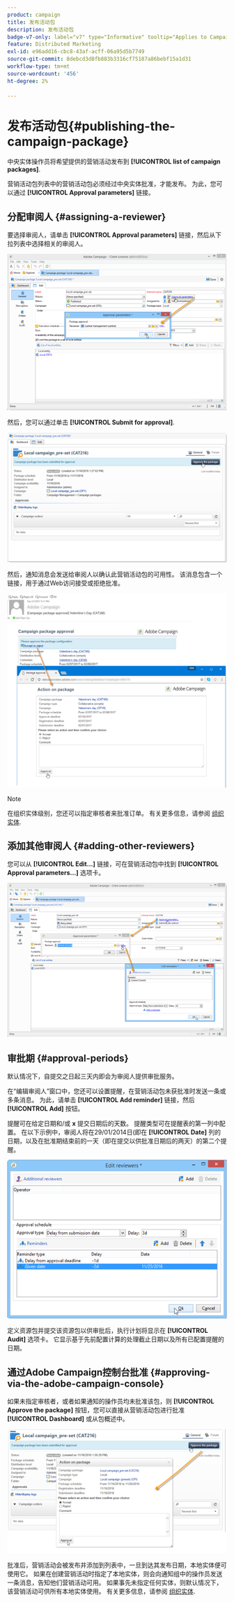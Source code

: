 ```yaml
---
product: campaign
title: 发布活动包
description: 发布活动包
badge-v7-only: label="v7" type="Informative" tooltip="Applies to Campaign Classic v7 only"
feature: Distributed Marketing
exl-id: e96add16-cbc8-43af-acff-06a95d5b7749
source-git-commit: 8debcd3d8fb883b3316cf75187a86bebf15a1d31
workflow-type: tm+mt
source-wordcount: '456'
ht-degree: 2%

---
```


# 发布活动包{#publishing-the-campaign-package}



中央实体操作员将希望提供的营销活动发布到 **[!UICONTROL list of campaign packages]**.

营销活动包列表中的营销活动包必须经过中央实体批准，才能发布。 为此，您可以通过 **[!UICONTROL Approval parameters]** 链接。

## 分配审阅人 {#assigning-a-reviewer}

要选择审阅人，请单击 **[!UICONTROL Approval parameters]** 链接，然后从下拉列表中选择相关的审阅人。

![](assets/s_advuser_mkg_dist_define_valid.png)

然后，您可以通过单击 **[!UICONTROL Submit for approval]**.

![](assets/s_advuser_mkg_dist_valid_process.png)

然后，通知消息会发送给审阅人以确认此营销活动包的可用性。 该消息包含一个链接，用于通过Web访问接受或拒绝批准。

![](assets/s_advuser_mkg_dist_valid_process1.png)

>[!NOTE]
>
>在组织实体级别，您还可以指定审核者来批准订单。 有关更多信息，请参阅 [组织实体](about-distributed-marketing.md#organizational-entities).

## 添加其他审阅人 {#adding-other-reviewers}

您可以从 **[!UICONTROL Edit...]** 链接，可在营销活动包中找到 **[!UICONTROL Approval parameters...]** 选项卡。

![](assets/s_advuser_mkg_dist_select_op_valid.png)

## 审批期 {#approval-periods}

默认情况下，自提交之日起三天内即会为审阅人提供审批服务。

在“编辑审阅人”窗口中，您还可以设置提醒，在营销活动包未获批准时发送一条或多条消息。 为此，请单击 **[!UICONTROL Add reminder]** 链接，然后 **[!UICONTROL Add]** 按钮。

提醒可在给定日期和/或 **x** 提交日期后的天数。 提醒类型可在提醒表的第一列中配置。 在以下示例中，审阅人将在29/01/2014日(即在 **[!UICONTROL Date]** 列的日期，以及在批准期结束前的一天（即在提交以供批准日期后的两天）的第二个提醒。

![](assets/s_advuser_mkg_dist_reminder_planning.png)

定义资源包并提交该资源包以供审批后，执行计划将显示在 **[!UICONTROL Audit]** 选项卡。 它显示基于先前配置计算的处理截止日期以及所有已配置提醒的日期。

## 通过Adobe Campaign控制台批准 {#approving-via-the-adobe-campaign-console}

如果未指定审核者，或者如果通知的操作员均未批准该包，则 **[!UICONTROL Approve the package]** 按钮，您可以直接从营销活动包进行批准 **[!UICONTROL Dashboard]** 或从包概述中。

![](assets/s_advuser_mkg_dist_valid_button.png)

批准后，营销活动会被发布并添加到列表中，一旦到达其发布日期，本地实体便可使用它。 如果在创建营销活动时指定了本地实体，则会向通知组中的操作员发送一条消息，告知他们营销活动可用。 如果事先未指定任何实体，则默认情况下，该营销活动可供所有本地实体使用。 有关更多信息，请参阅 [组织实体](about-distributed-marketing.md#organizational-entities).
